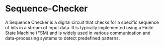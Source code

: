 # Sequence-Checker
A Sequence Checker is a digital circuit that checks for a specific sequence of bits in a stream of input data. It is typically implemented using a Finite State Machine (FSM) and is widely used in various communication and data-processing systems to detect predefined patterns.
